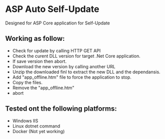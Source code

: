 ﻿
# ASP Auto Self-Update

Designed for ASP Core application for Self-Update 

## Working as follow:

- Check for update by calling HTTP GET API
- Check the curent DLL version for target .Net Core application.
- If save version then abort.
- Download the new version by calling another URL
- Unzip the downloaded finl to extract the new DLL and the dependansis.
- Add "app_offline.htm" file to force the application to stop.
- Copy the files.
- Remove the "app_offline.htm"
- abort

## Tested ont the following platforms:

- Windows IIS
- Linux dotnet command
- Docker (Not yet working)